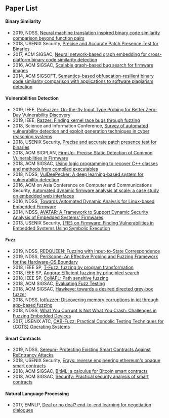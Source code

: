 ## Paper List
#### Binary Similarity
+ 2019, NDSS, [Neural machine translation inspired binary code similarity comparison beyond function pairs](https://arxiv.org/abs/1808.04706)
+ 2018, USENIX Security, [Precise and Accurate Patch  Presence Test for Binaries](https://www.usenix.org/conference/usenixsecurity18/presentation/zhang-hang)
+ 2017, ACM SIGSAC, [Neural network-based graph embedding for cross-platform binary code similarity detection](https://dl.acm.org/citation.cfm?id=3134018)
+ 2016, ACM SIGSAC, [Scalable graph-based bug search for firmware images](https://dl.acm.org/citation.cfm?id=2978370)
+ 2014, ACM SIGSOFT, [Semantics-based obfuscation-resilient binary code similarity comparison with applications to software plagiarism detection](https://dl.acm.org/citation.cfm?id=2635900)
#### Vulnerabilities Detection
+ 2019, IEEE, [ProFuzzer: On-the-fly Input Type Probing for Better Zero-Day Vulnerability Discovery](https://www.cs.purdue.edu/homes/ma229/papers/SP19.pdf)
+ 2019, IEEE, [Razzer: Finding kernel race bugs through fuzzing](https://lifeasageek.github.io/papers/jeong:razzer.pdf)
+ 2018, Science and Information Conference, [Survey of automated vulnerability detection and exploit generation techniques in cyber reasoning systems](https://link.springer.com/chapter/10.1007/978-3-030-01177-2_79)
+ 2018, USENIX Security, [Precise and accurate patch presence test for binaries](https://www.usenix.org/conference/usenixsecurity18/presentation/zhang-hang)
+ 2018, ACM SIGPLAN, [FirmUp- Precise Static Detection of Common Vulnerabilities in Firmware](https://dl.acm.org/citation.cfm?id=3177157)
+ 2018, ACM SIGSAC, [Using logic programming to recover C++ classes and methods from compiled executables](https://dl.acm.org/citation.cfm?id=3243793)
+ 2018, NDSS, [VulDeePecker: A deep learning-based system for vulnerability detection](https://www.ndss-symposium.org/wp-content/uploads/2018/02/ndss2018_03A-2_Li_paper.pdf)
+ 2016, ACM on Asia Conference on Computer and Communications Security, [Automated dynamic firmware analysis at scale: a case study on embedded web interfaces](https://dl.acm.org/citation.cfm?id=2897900)
+ 2016, NDSS, [Towards Automated Dynamic Analysis for Linux-based Embedded Firmware](https://www.ndss-symposium.org/wp-content/uploads/2017/09/towards-automated-dynamic-analysis-linux-based-embedded-firmware.pdf)
+ 2014, NDSS, [AVATAR: A Framework to Support Dynamic Security Analysis of Embedded Systems' Firmwares](https://www.ndss-symposium.org/wp-content/uploads/2017/09/02_3_1.pdf)
+ 2013, USENIX Security, [{FIE} on Firmware: Finding Vulnerabilities in Embedded Systems Using Symbolic Execution](https://www.usenix.org/conference/usenixsecurity13/technical-sessions/paper/davidson)
#### Fuzz
+ 2019, NDSS, [REDQUEEN: Fuzzing with Input-to-State Correspondence](https://www.ei.ruhr-uni-bochum.de/media/emma/veroeffentlichungen/2018/12/17/NDSS19-Redqueen.pdf)
+ 2019, NDSS, [PeriScope: An Effective Probing and Fuzzing Framework for the Hardware-OS Boundary](https://www.ndss-symposium.org/wp-content/uploads/2019/02/ndss2019_04A-1_Song_paper.pdf)
+ 2018, IEEE SP, [T-Fuzz: fuzzing by program transformation](https://ieeexplore.ieee.org/abstract/document/8418632/)
+ 2018, IEEE SP, [Angora: Efficient fuzzing by principled search](https://ieeexplore.ieee.org/abstract/document/8418633/)
+ 2018, IEEE SP, [CollAFL: Path sensitive fuzzing](https://ieeexplore.ieee.org/abstract/document/8418631/)
+ 2018, ACM SIGSAC, [Evaluating Fuzz Testing](https://dl.acm.org/citation.cfm?id=3243804)
+ 2018, ACM SIGSAC, [Hawkeye: towards a desired directed grey-box fuzzer](https://dl.acm.org/citation.cfm?id=3243849)
+ 2018, NDSS, [Iotfuzzer: Discovering memory corruptions in iot through app-based fuzzing](https://staff.ie.cuhk.edu.hk/~khzhang/my-papers/2018-ndss-iot.pdf)
+ 2018, NDSS, [What You Corrupt Is Not What You Crash: Challenges in Fuzzing Embedded Devices](http://s3.eurecom.fr/docs/ndss18_muench.pdf)
+ 2017, USENIX ATC, [CAB-Fuzz: Practical Concolic Testing Techniques for {COTS} Operating Systems](https://www.usenix.org/conference/atc17/technical-sessions/presentation/kim)
#### Smart Contracts
+ 2019, NDSS, [Sereum- Protecting Existing Smart Contracts Against ReEntrancy Attacks](https://www.ndss-symposium.org/wp-content/uploads/2019/02/ndss2019_09-3_Rodler_paper.pdf)
+ 2018, USENIX Security, [Erays: reverse engineering ethereum's opaque smart contracts](https://www.usenix.org/conference/usenixsecurity18/presentation/zhou)
+ 2018, ACM SIGSAC, [BitML: a calculus for Bitcoin smart contracts](https://dl.acm.org/citation.cfm?id=3243795)
+ 2018, ACM SIGSAC, [Securify: Practical security analysis of smart contracts](https://dl.acm.org/citation.cfm?id=3243780)
#### Natural Language Processing
+ 2017, EMNLP, [Deal or no deal? end-to-end learning for negotiation dialogues](https://pdfs.semanticscholar.org/de2e/8ba7689f2a9648cfa31dca59f73b195622ce.pdf)

